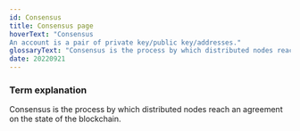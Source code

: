 ```yaml
---
id: Consensus
title: Consensus page
hoverText: "Consensus
An account is a pair of private key/public key/addresses."
glossaryText: "Consensus is the process by which distributed nodes reach an agreement on the state of the blockchain. "
date: 20220921
---
```


### Term explanation

Consensus is the process by which distributed nodes reach an agreement on the state of the blockchain. 